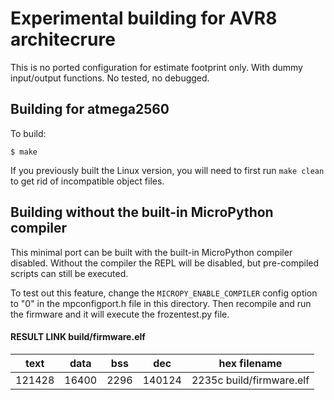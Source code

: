# Experimental building for AVR8 architecrure

This is no ported configuration for estimate footprint only.
With dummy input/output functions. No tested, no debugged.

## Building for atmega2560
<!--  -->
To build:

    $ make

If you previously built the Linux version, you will need to first run
`make clean` to get rid of incompatible object files.

## Building without the built-in MicroPython compiler

This minimal port can be built with the built-in MicroPython compiler
disabled. Without the compiler the REPL will be disabled, but 
pre-compiled scripts can still be executed.

To test out this feature, change the `MICROPY_ENABLE_COMPILER` config
option to "0" in the mpconfigport.h file in this directory.  Then
recompile and run the firmware and it will execute the frozentest.py
file.

#### RESULT LINK build/firmware.elf


 |  text  |  data  |   bss  |   dec  |  hex filename |
 |--------|--------|--------|--------|---------------|
 | 121428 | 16400  | 2296   | 140124 | 2235c build/firmware.elf
